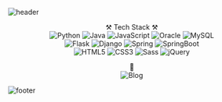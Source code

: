 ![header](https://capsule-render.vercel.app/api?type=waving&color=D2BCFF&height=300&section=header&text=teraglass&fontSize=90)

<div align="center">
  
 ⚒ Tech Stack ⚒  
![Python](https://img.shields.io/badge/Python-blue?style=flat&logo=Python&logoColor=white) ![Java](https://img.shields.io/badge/Java-007396?style=flat&logo=Java&logoColor=white) ![JavaScript](https://img.shields.io/badge/JavaScript-F7DF1E?style=flat&logo=JavaScript&logoColor=white) ![Oracle](https://img.shields.io/badge/Oracle-F80000?style=flat&logo=Oracle&logoColor=white) ![MySQL](https://img.shields.io/badge/MySQL-4479A1?style=flat&logo=MySQL&logoColor=white)<br/>
![Flask](https://img.shields.io/badge/Flask-black?style=flat&logo=Flask&logoColor=white) ![Django](https://img.shields.io/badge/Django-092E20?style=flat&logo=Django&logoColor=white) ![Spring](https://img.shields.io/badge/Spring-6DB33F?style=flat&logo=Spring&logoColor=white) ![SpringBoot](https://img.shields.io/badge/SpringBoot-6DB33F?style=flat&logo=SpringBoot&logoColor=white)<br/>
![HTML5](https://img.shields.io/badge/HTML5-E34F26?style=flat&logo=HTML5&logoColor=white) ![CSS3](https://img.shields.io/badge/CSS3-1572B6?style=flat&logo=CSS3&logoColor=white) ![Sass](https://img.shields.io/badge/Sass-CC6699?style=flat&logo=Sass&logoColor=white)
![jQuery](https://img.shields.io/badge/jQuery-0769AD?style=flat&logo=jQuery&logoColor=white)

 🌳  
![Blog](https://img.shields.io/badge/Blog-753188?style=flat&logo=Bloglovin&logoColor=white&link=https://honeypot.tistory.com)
</div>


![footer](https://capsule-render.vercel.app/api?type=waving&color=D2BCFF&height=150&section=footer&fontSize=90)
